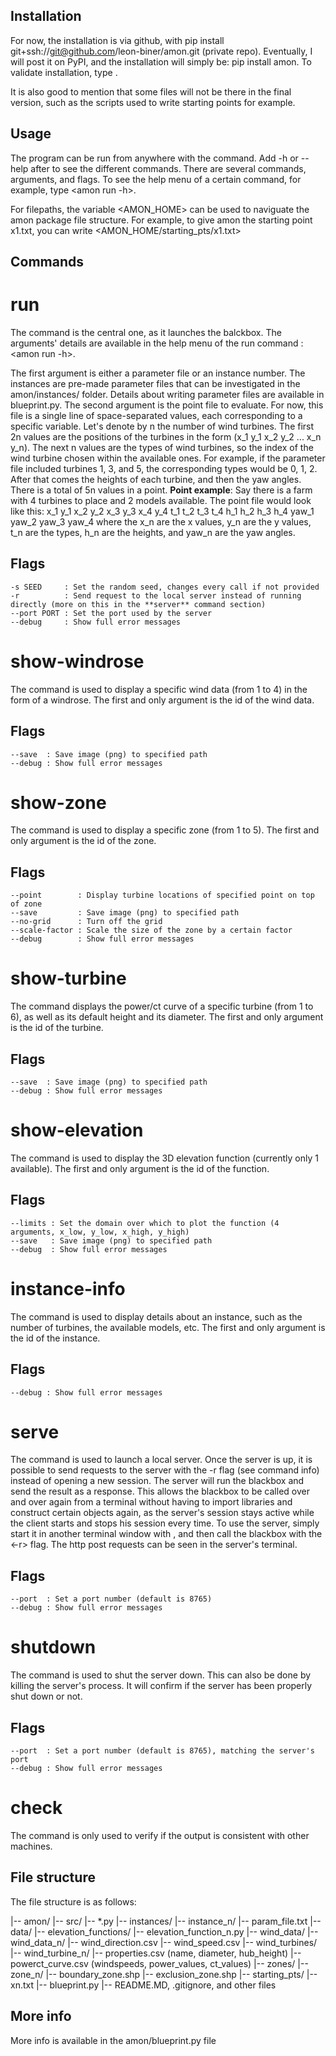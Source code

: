 ## Installation

For now, the installation is via github, with pip install git+ssh://git@github.com/leon-biner/amon.git (private repo). Eventually, I will post it on PyPI, and the installation will simply be: pip install amon. To validate installation, type <amon check>.

It is also good to mention that some files will not be there in the final version, such as the scripts used to write starting points for example.

## Usage

The program can be run from anywhere with the <amon> command. Add -h or --help after <amon> to see the different commands.
There are several commands, arguments, and flags. To see the help menu of a certain command, <run> for example, type <amon run -h>.

For filepaths, the variable <AMON_HOME> can be used to naviguate the amon package file structure. For example, to give amon the starting point x1.txt, you can write <AMON_HOME/starting_pts/x1.txt>

## Commands

# run

The <run> command is the central one, as it launches the balckbox. 
The arguments' details are available in the help menu of the run command : <amon run -h>.

The first argument is either a parameter file or an instance number. The instances are pre-made parameter files that can be investigated in the amon/instances/ folder. Details about writing parameter files are available in blueprint.py.
The second argument is the point file to evaluate. For now, this file is a single line of space-separated values, each corresponding to a specific variable. Let's denote by n the number of wind turbines. The first 2n values are the positions of the turbines in the form (x_1 y_1 x_2 y_2 ... x_n y_n). The next n values are the types of wind turbines, so the index of the wind turbine chosen within the available ones. For example, if the parameter file included turbines 1, 3, and 5, the corresponding types would be 0, 1, 2. After that comes the heights of each turbine, and then the yaw angles. There is a total of 5n values in a point.
**Point example**: Say there is a farm with 4 turbines to place and 2 models available. The point file would look like this:
x_1 y_1 x_2 y_2 x_3 y_3 x_4 y_4 t_1 t_2 t_3 t_4 h_1 h_2 h_3 h_4 yaw_1 yaw_2 yaw_3 yaw_4
where the x_n are the x values,
          y_n are the y values,
	  t_n are the types,
	  h_n are the heights,
	  and yaw_n are the yaw angles.

Flags
-----
	-s SEED     : Set the random seed, changes every call if not provided
	-r          : Send request to the local server instead of running directly (more on this in the **server** command section)
	--port PORT : Set the port used by the server
	--debug     : Show full error messages

# show-windrose

The <show-windrose> command is used to display a specific wind data (from 1 to 4) in the form of a windrose.
The first and only argument is the id of the wind data.

Flags
-----
	--save  : Save image (png) to specified path
	--debug : Show full error messages

# show-zone

The <show-zone> command is used to display a specific zone (from 1 to 5).
The first and only argument is the id of the zone.

Flags
-----
	--point        : Display turbine locations of specified point on top of zone
	--save         : Save image (png) to specified path
	--no-grid      : Turn off the grid
	--scale-factor : Scale the size of the zone by a certain factor
	--debug        : Show full error messages

# show-turbine

The <show-turbine> command displays the power/ct curve of a specific turbine (from 1 to 6), as well as its default height and its diameter.
The first and only argument is the id of the turbine.

Flags
-----
	--save  : Save image (png) to specified path
	--debug : Show full error messages

# show-elevation

The <show-elevation> command is used to display the 3D elevation function (currently only 1 available).
The first and only argument is the id of the function.

Flags
-----
	--limits : Set the domain over which to plot the function (4 arguments, x_low, y_low, x_high, y_high)
	--save   : Save image (png) to specified path
	--debug  : Show full error messages

# instance-info

The <instance-info> command is used to display details about an instance, such as the number of turbines, the available models, etc.
The first and only argument is the id of the instance.

Flags
-----
	--debug : Show full error messages

# serve

The <serve> command is used to launch a local server. Once the server is up, it is possible to send requests to the server with the -r flag (see <run> command info) instead of opening a new session. The server will run the blackbox and send the result as a response.
This allows the blackbox to be called over and over again from a terminal without having to import libraries and construct certain objects again, as the server's session stays active while the client starts and stops his session every time. To use the server, simply start it in another terminal window with <amon serve>, and then call the blackbox with the <-r> flag. The http post requests can be seen in the server's terminal.

Flags
-----
	--port  : Set a port number (default is 8765)
	--debug : Show full error messages

# shutdown

The <shutdown> command is used to shut the server down. This can also be done by killing the server's process. It will confirm if the server has been properly shut down or not.

Flags
-----
	--port  : Set a port number (default is 8765), matching the server's port
	--debug : Show full error messages

# check

The <check> command is only used to verify if the output is consistent with other machines.

## File structure

The file structure is as follows:

|-- amon/
    |-- src/
        |-- *.py
    |-- instances/
        |-- instance_n/
            |-- param_file.txt
    |-- data/
        |-- elevation_functions/
            |-- elevation_function_n.py
        |-- wind_data/
            |-- wind_data_n/
                |-- wind_direction.csv
                |-- wind_speed.csv
        |-- wind_turbines/
            |-- wind_turbine_n/
                |-- properties.csv (name, diameter, hub_height)
                |-- powerct_curve.csv (windspeeds, power_values, ct_values)
        |-- zones/
            |-- zone_n/
                |-- boundary_zone.shp
                |-- exclusion_zone.shp
    |-- starting_pts/
	|-- xn.txt
    |-- blueprint.py
|-- README.MD, .gitignore, and other files

## More info

More info is available in the amon/blueprint.py file

